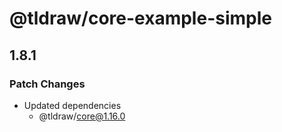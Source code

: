 # @tldraw/core-example-simple

## 1.8.1

### Patch Changes

- Updated dependencies
  - @tldraw/core@1.16.0
